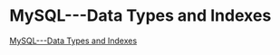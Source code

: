 # MySQL---Data Types and Indexes
[MySQL---Data Types and Indexes](https://aiwithcloud.com/2022/09/19/mysql___data_types_and_indexes/)
